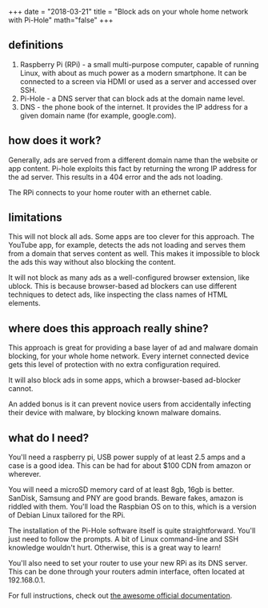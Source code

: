+++
date = "2018-03-21"
title = "Block ads on your whole home network with Pi-Hole"
math="false"
+++

## definitions
1. Raspberry Pi (RPi) - a small multi-purpose computer, capable of running Linux, with about as much power as a modern smartphone. It can be connected to a screen via HDMI or used as a server and accessed over SSH.
2. Pi-Hole - a DNS server that can block ads at the domain name level.
3. DNS - the phone book of the internet. It provides the IP address for a given domain name (for example, google.com).

## how does it work?
Generally, ads are served from a different domain name than the website or app content. Pi-hole exploits this fact by returning the wrong IP address for the ad server. This results in a 404 error and the ads not loading.

The RPi connects to your home router with an ethernet cable.

## limitations

This will not block all ads. Some apps are too clever for this approach. The YouTube app, for example, detects the ads not loading and serves them from a domain that serves content as well. This makes it impossible to block the ads this way without also blocking the content.

It will not block as many ads as a well-configured browser extension, like ublock. This is because browser-based ad blockers can use different techniques to detect ads, like inspecting the class names of HTML elements.

## where does this approach really shine?

This approach is great for providing a base layer of ad and malware domain blocking, for your whole home network. Every internet connected device gets this level of protection with no extra configuration required.

It will also block ads in some apps, which a browser-based ad-blocker cannot.

An added bonus is it can prevent novice users from accidentally infecting their device with malware, by blocking known malware domains.

## what do I need?

You'll need a raspberry pi, USB power supply of at least 2.5 amps and a case is a good idea. This can be had for about $100 CDN from amazon or wherever.

You will need a microSD memory card of at least 8gb, 16gb is better. SanDisk, Samsung and PNY are good brands. Beware fakes, amazon is riddled with them. You'll load the Raspbian OS on to this, which is a version of Debian Linux tailored for the RPi.

The installation of the Pi-Hole software itself is quite straightforward. You'll just need to follow the prompts. A bit of Linux command-line and SSH knowledge wouldn't hurt. Otherwise, this is a great way to learn!

You'll also need to set your router to use your new RPi as its DNS server. This can be done through your routers admin interface, often located at 192.168.0.1.

For full instructions, check out [the awesome official documentation](https://docs.pi-hole.net).
